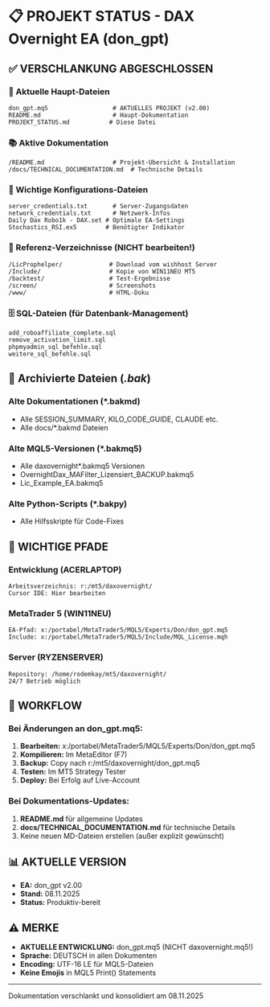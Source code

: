 # 📋 PROJEKT STATUS - DAX Overnight EA (don_gpt)

## ✅ VERSCHLANKUNG ABGESCHLOSSEN

### 🎯 Aktuelle Haupt-Dateien
```
don_gpt.mq5                  # AKTUELLES PROJEKT (v2.00)
README.md                    # Haupt-Dokumentation
PROJEKT_STATUS.md           # Diese Datei
```

### 📚 Aktive Dokumentation
```
/README.md                   # Projekt-Übersicht & Installation
/docs/TECHNICAL_DOCUMENTATION.md  # Technische Details
```

### 🔧 Wichtige Konfigurations-Dateien
```
server_credentials.txt       # Server-Zugangsdaten
network_credentials.txt      # Netzwerk-Infos
Daily Dax Robo1k - DAX.set # Optimale EA-Settings
Stochastics_RSI.ex5        # Benötigter Indikator
```

### 📂 Referenz-Verzeichnisse (NICHT bearbeiten!)
```
/LicProphelper/             # Download vom wishhost Server
/Include/                   # Kopie von WIN11NEU MT5
/backtest/                  # Test-Ergebnisse
/screen/                    # Screenshots
/www/                       # HTML-Doku
```

### 🗄️ SQL-Dateien (für Datenbank-Management)
```
add_roboaffiliate_complete.sql
remove_activation_limit.sql
phpmyadmin_sql_befehle.sql
weitere_sql_befehle.sql
```

## 🚫 Archivierte Dateien (*.bak*)

### Alte Dokumentationen (*.bakmd)
- Alle SESSION_SUMMARY, KILO_CODE_GUIDE, CLAUDE etc.
- Alle docs/*.bakmd Dateien

### Alte MQL5-Versionen (*.bakmq5)
- Alle daxovernight*.bakmq5 Versionen
- OvernightDax_MAFilter_Lizensiert_BACKUP.bakmq5
- Lic_Example_EA.bakmq5

### Alte Python-Scripts (*.bakpy)
- Alle Hilfsskripte für Code-Fixes

## 📍 WICHTIGE PFADE

### Entwicklung (ACERLAPTOP)
```
Arbeitsverzeichnis: r:/mt5/daxovernight/
Cursor IDE: Hier bearbeiten
```

### MetaTrader 5 (WIN11NEU)
```
EA-Pfad: x:/portabel/MetaTrader5/MQL5/Experts/Don/don_gpt.mq5
Include: x:/portabel/MetaTrader5/MQL5/Include/MQL_License.mqh
```

### Server (RYZENSERVER)
```
Repository: /home/rodemkay/mt5/daxovernight/
24/7 Betrieb möglich
```

## 🔄 WORKFLOW

### Bei Änderungen an don_gpt.mq5:
1. **Bearbeiten:** x:/portabel/MetaTrader5/MQL5/Experts/Don/don_gpt.mq5
2. **Kompilieren:** Im MetaEditor (F7)
3. **Backup:** Copy nach r:/mt5/daxovernight/don_gpt.mq5
4. **Testen:** Im MT5 Strategy Tester
5. **Deploy:** Bei Erfolg auf Live-Account

### Bei Dokumentations-Updates:
1. **README.md** für allgemeine Updates
2. **docs/TECHNICAL_DOCUMENTATION.md** für technische Details
3. Keine neuen MD-Dateien erstellen (außer explizit gewünscht)

## 📊 AKTUELLE VERSION
- **EA:** don_gpt v2.00
- **Stand:** 08.11.2025
- **Status:** Produktiv-bereit

## ⚠️ MERKE
- **AKTUELLE ENTWICKLUNG:** don_gpt.mq5 (NICHT daxovernight.mq5!)
- **Sprache:** DEUTSCH in allen Dokumenten
- **Encoding:** UTF-16 LE für MQL5-Dateien
- **Keine Emojis** in MQL5 Print() Statements

---
Dokumentation verschlankt und konsolidiert am 08.11.2025
